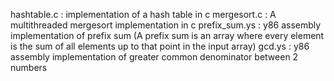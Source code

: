 hashtable.c : implementation of a hash table in c
mergesort.c  : A multithreaded mergesort implementation in c
prefix_sum.ys : y86 assembly implementation of prefix sum (A prefix sum is an array where every element is the sum of all elements up to that point in the input array)
gcd.ys : y86 assembly implementation of greater common denominator between 2 numbers
